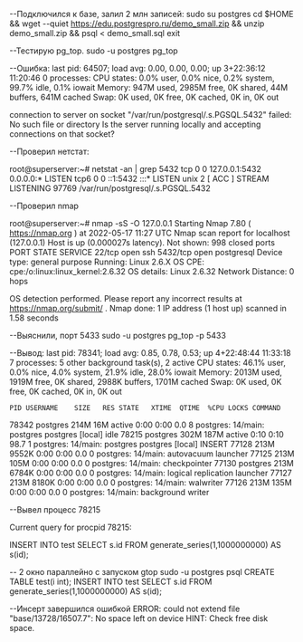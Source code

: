 
--Подключился к базе, залил 2 млн записей:
sudo su postgres 
cd $HOME && wget --quiet https://edu.postgrespro.ru/demo_small.zip && unzip demo_small.zip && psql < demo_small.sql
exit

--Тестирую pg_top.
sudo -u postgres pg_top

--Ошибка:
last pid: 64507; load avg: 0.00, 0.00, 0.00; up 3+22:36:12 11:20:46
0 processes:
CPU states: 0.0% user, 0.0% nice, 0.2% system, 99.7% idle, 0.1% iowait
Memory: 947M used, 2985M free, 0K shared, 44M buffers, 641M cached
Swap: 0K used, 0K free, 0K cached, 0K in, 0K out

connection to server on socket "/var/run/postgresql/.s.PGSQL.5432" failed: No such file or directory
Is the server running locally and accepting connections on that socket?

--Проверил нетстат:

root@superserver:~# netstat -an | grep 5432
tcp 0 0 127.0.0.1:5432 0.0.0.0:* LISTEN
tcp6 0 0 ::1:5432 :::* LISTEN
unix 2 [ ACC ] STREAM LISTENING 97769 /var/run/postgresql/.s.PGSQL.5432

--Проверил nmap

root@superserver:~# nmap -sS -O 127.0.0.1
Starting Nmap 7.80 ( https://nmap.org ) at 2022-05-17 11:27 UTC
Nmap scan report for localhost (127.0.0.1)
Host is up (0.000027s latency).
Not shown: 998 closed ports
PORT STATE SERVICE
22/tcp open ssh
5432/tcp open postgresql
Device type: general purpose
Running: Linux 2.6.X
OS CPE: cpe:/o:linux:linux_kernel:2.6.32
OS details: Linux 2.6.32
Network Distance: 0 hops

OS detection performed. Please report any incorrect results at https://nmap.org/submit/ .
Nmap done: 1 IP address (1 host up) scanned in 1.58 seconds

--Выяснили, порт 5433
sudo -u postgres pg_top -p 5433

--Вывод:
last pid: 78341;  load avg:  0.85,  0.78,  0.53;       up 4+22:48:44                                                                                                                                 11:33:18
7 processes: 5 other background task(s), 2 active
CPU states: 46.1% user,  0.0% nice,  4.0% system, 21.9% idle, 28.0% iowait
Memory: 2013M used, 1919M free, 0K shared, 2988K buffers, 1701M cached
Swap: 0K used, 0K free, 0K cached, 0K in, 0K out

    PID USERNAME    SIZE   RES STATE   XTIME  QTIME  %CPU LOCKS COMMAND
  78342 postgres    214M   16M active   0:00   0:00   0.0     8 postgres: 14/main: postgres postgres [local] idle
  78215 postgres    302M  187M active   0:10   0:10  98.7     1 postgres: 14/main: postgres postgres [local] INSERT
  77128             213M 9552K          0:00   0:00   0.0     0 postgres: 14/main: autovacuum launcher
  77125             213M  105M          0:00   0:00   0.0     0 postgres: 14/main: checkpointer
  77130 postgres    213M 6784K          0:00   0:00   0.0     0 postgres: 14/main: logical replication launcher
  77127             213M 8180K          0:00   0:00   0.0     0 postgres: 14/main: walwriter
  77126             213M  135M          0:00   0:00   0.0     0 postgres: 14/main: background writer

--Вывел процесс 78215

Current query for procpid 78215:

INSERT INTO test SELECT s.id FROM generate_series(1,1000000000) AS s(id);

-- 2 окно параллейно с запуском gtop
sudo -u postgres psql
CREATE TABLE test(i int);
INSERT INTO test SELECT s.id FROM generate_series(1,1000000000) AS s(id);

--Инсерт завершился ошибкой
ERROR:  could not extend file "base/13728/16507.7": No space left on device
HINT:  Check free disk space.

